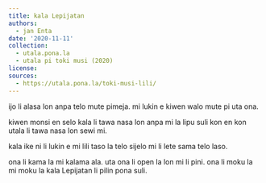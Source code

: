 ```yaml
---
title: kala Lepijatan
authors:
  - jan Enta
date: '2020-11-11'
collection:
  - utala.pona.la
  - utala pi toki musi (2020)
license:
sources:
  - https://utala.pona.la/toki-musi-lili/
---
```


ijo li alasa lon anpa telo mute pimeja.
mi lukin e kiwen walo mute pi uta ona.

kiwen monsi en selo kala
li tawa nasa lon anpa mi
la lipu suli kon en kon utala
li tawa nasa lon sewi mi.

kala ike ni li lukin e mi lili taso
la telo sijelo mi li lete sama telo laso.

ona li kama la mi kalama ala.
uta ona li open la lon mi li pini.
ona li moku la mi moku la
kala Lepijatan li pilin pona suli.
